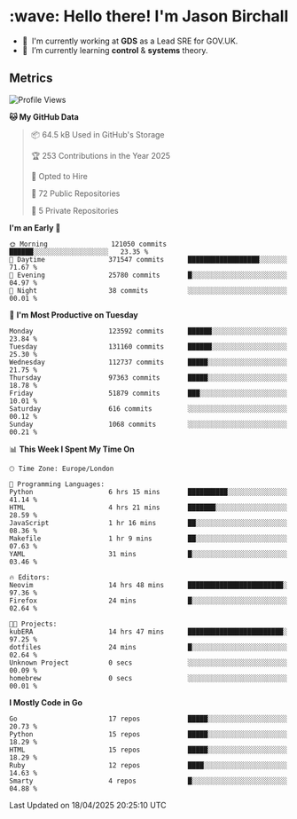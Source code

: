 <h1 align="left" id="jason-title">:wave: Hello there! I'm Jason Birchall</h1>

- :office: &nbsp;I'm currently working at **GDS** as a Lead SRE for GOV.UK.
- :seedling: &nbsp;I’m currently learning **control** & **systems** theory.

<h2>Metrics</h2>

<!--START_SECTION:waka-->
![Profile Views](http://img.shields.io/badge/Profile%20Views-0-blue)

**🐱 My GitHub Data** 

> 📦 64.5 kB Used in GitHub's Storage 
 > 
> 🏆 253 Contributions in the Year 2025
 > 
> 💼 Opted to Hire
 > 
> 📜 72 Public Repositories 
 > 
> 🔑 5 Private Repositories 
 > 
**I'm an Early 🐤** 

```text
🌞 Morning                121050 commits      ██████░░░░░░░░░░░░░░░░░░░   23.35 % 
🌆 Daytime                371547 commits      ██████████████████░░░░░░░   71.67 % 
🌃 Evening                25780 commits       █░░░░░░░░░░░░░░░░░░░░░░░░   04.97 % 
🌙 Night                  38 commits          ░░░░░░░░░░░░░░░░░░░░░░░░░   00.01 % 
```
📅 **I'm Most Productive on Tuesday** 

```text
Monday                   123592 commits      ██████░░░░░░░░░░░░░░░░░░░   23.84 % 
Tuesday                  131160 commits      ██████░░░░░░░░░░░░░░░░░░░   25.30 % 
Wednesday                112737 commits      █████░░░░░░░░░░░░░░░░░░░░   21.75 % 
Thursday                 97363 commits       █████░░░░░░░░░░░░░░░░░░░░   18.78 % 
Friday                   51879 commits       ███░░░░░░░░░░░░░░░░░░░░░░   10.01 % 
Saturday                 616 commits         ░░░░░░░░░░░░░░░░░░░░░░░░░   00.12 % 
Sunday                   1068 commits        ░░░░░░░░░░░░░░░░░░░░░░░░░   00.21 % 
```


📊 **This Week I Spent My Time On** 

```text
🕑︎ Time Zone: Europe/London

💬 Programming Languages: 
Python                   6 hrs 15 mins       ██████████░░░░░░░░░░░░░░░   41.14 % 
HTML                     4 hrs 21 mins       ███████░░░░░░░░░░░░░░░░░░   28.59 % 
JavaScript               1 hr 16 mins        ██░░░░░░░░░░░░░░░░░░░░░░░   08.36 % 
Makefile                 1 hr 9 mins         ██░░░░░░░░░░░░░░░░░░░░░░░   07.63 % 
YAML                     31 mins             █░░░░░░░░░░░░░░░░░░░░░░░░   03.46 % 

🔥 Editors: 
Neovim                   14 hrs 48 mins      ████████████████████████░   97.36 % 
Firefox                  24 mins             █░░░░░░░░░░░░░░░░░░░░░░░░   02.64 % 

🐱‍💻 Projects: 
kubERA                   14 hrs 47 mins      ████████████████████████░   97.25 % 
dotfiles                 24 mins             █░░░░░░░░░░░░░░░░░░░░░░░░   02.64 % 
Unknown Project          0 secs              ░░░░░░░░░░░░░░░░░░░░░░░░░   00.09 % 
homebrew                 0 secs              ░░░░░░░░░░░░░░░░░░░░░░░░░   00.01 % 
```

**I Mostly Code in Go** 

```text
Go                       17 repos            █████░░░░░░░░░░░░░░░░░░░░   20.73 % 
Python                   15 repos            █████░░░░░░░░░░░░░░░░░░░░   18.29 % 
HTML                     15 repos            █████░░░░░░░░░░░░░░░░░░░░   18.29 % 
Ruby                     12 repos            ████░░░░░░░░░░░░░░░░░░░░░   14.63 % 
Smarty                   4 repos             █░░░░░░░░░░░░░░░░░░░░░░░░   04.88 % 
```




 Last Updated on 18/04/2025 20:25:10 UTC
<!--END_SECTION:waka-->

<!-- links -->

[issues page]: https://github.com/jasonBirchall/jasonBirchall/issues "jasonBirchall/issues"
